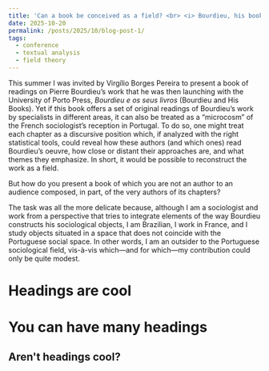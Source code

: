 ```yaml
---
title: 'Can a book be conceived as a field? <br> <i> Bourdieu, his books, and his readers at the University of Porto</i>'
date: 2025-10-20
permalink: /posts/2025/10/blog-post-1/
tags:
  - conference
  - textual analysis
  - field theory
---
```

This summer I was invited by Virgílio Borges Pereira to present a book of readings on Pierre Bourdieu’s work that he was then launching with the University of Porto Press, <i>Bourdieu e os seus livros</i> (Bourdieu and His Books). Yet if this book offers a set of original readings of Bourdieu’s work by specialists in different areas, it can also be treated as a “microcosm” of the French sociologist’s reception in Portugal. To do so, one might treat each chapter as a discursive position which, if analyzed with the right statistical tools, could reveal how these authors (and which ones) read Bourdieu’s oeuvre, how close or distant their approaches are, and what themes they emphasize. In short, it would be possible to reconstruct the work as a field.

But how do you present a book of which you are not an author to an audience composed, in part, of the very authors of its chapters? 

The task was all the more delicate because, although I am a sociologist and work from a perspective that tries to integrate elements of the way Bourdieu constructs his sociological objects, I am Brazilian, I work in France, and I study objects situated in a space that does not coincide with the Portuguese social space. In other words, I am an outsider to the Portuguese sociological field, vis-à-vis which—and for which—my contribution could only be quite modest.



Headings are cool
======

You can have many headings
======

Aren't headings cool?
------
